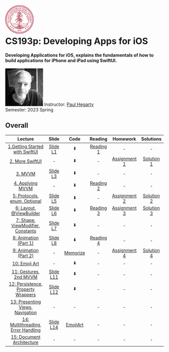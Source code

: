<h1><img src="assests/stanford.svg" width="90" height="90" /> <br/> CS193p: Developing Apps for iOS</h1>
<b>Developing Applications for iOS, explains the fundamentals of how to build applications for iPhone and iPad using SwiftUI. </b>
<br />
<br />
<img src="assests/paul_hegarty.webp" width="120" height="120" />
<span>Instructor: <a href="https://explorecourses.stanford.edu/instructor/phegarty">Paul Hegarty</a></span>
<br />
<span>Semester: 2023 Spring</span>

## Overall
|                                      Lecture                                      |            Slide            |           Code            |            Reading             |               Homework               |            Solutions            |
|:---------------------------------------------------------------------------------:|:---------------------------:|:-------------------------:|:------------------------------:|:------------------------------------:|:-------------------------------:|
|   [1.Getting Started with SwiftUI](https://www.youtube.com/watch?v=n1qabtjZ_jg)   |  [Slide L1](slides/l1.pdf)  |            ⬇️             | [Reading 1](readings/r1_0.pdf) |                  -                   |                -                |
|          [2. More SwiftUI](https://www.youtube.com/watch?v=sXiD-2XrkKQ)           |              -              |            ⬇️             |               -                | [Assignment 1](assignments/a1_0.pdf) | [Solution 1](assignments/sol_1) |
|              [3. MVVM](https://www.youtube.com/watch?v=W1ymVx6dmvc)               |  [Slide L3](slides/l3.pdf)  |            ⬇️             |               -                |                  -                   |                -                |
|          [4. Applying MVVM](https://www.youtube.com/watch?v=4CkEVfdqjLw)          |              -              |            ⬇️             | [Reading 2](readings/r2_1.pdf) |                  -                   |                -                |
|    [5: Protocols, enum, Optional](https://www.youtube.com/watch?v=F1x-H8kEwo8)    |  [Slide L5](slides/l5.pdf)  |            ⬇️             |               -                | [Assignment 2](assignments/a2_1.pdf) | [Solution 2](assignments/sol_2) |
|      [6: Layout, @ViewBuilder](https://www.youtube.com/watch?v=fYlMD9llu7w)       |  [Slide L6](slides/l6.pdf)  |            ⬇️             |  [Reading 3](readings/r3.pdf)  | [Assignment 3](assignments/a3_2.pdf) | [Solution 3](assignments/sol_3) |
| [7: Shape, ViewModifier, Constants](https://www.youtube.com/watch?v=KR7DXJYhkBw)  |  [Slide L7](slides/l7.pdf)  |            ⬇️             |               -                |                  -                   |                -                | 
|       [8: Animation (Part 1)](https://www.youtube.com/watch?v=L7hmw4ISh1A)        |  [Slide L8](slides/l8.pdf)  |            ⬇️             |  [Reading 4](readings/r4.pdf)  |                  -                   |                -                | 
|       [9: Animation (Part 2)](https://www.youtube.com/watch?v=RCwmYEis5nA)        |              -              | [Memorize](code/Memorize) |               -                | [Assignment 4](assignments/a4_1.pdf) | [Solution 4](assignments/sol_4) | 
|           [10: Emoji Art](https://www.youtube.com/watch?v=GmNzu_jL5-o)            |              -              |            ⬇️             |               -                |                  -                   |                -                | 
|       [11: Gestures, 2nd MVVM](https://www.youtube.com/watch?v=w847hVcSYPs)       | [Slide L11](slides/l11.pdf) |            ⬇️             |               -                |                  -                   |                -                |
| [12: Persistence, Property Wrappers](https://www.youtube.com/watch?v=SiRehcQ6RVE) | [Slide L12](slides/l12.pdf) |            ⬇️             |               -                |                  -                   |                -                |
|  [13: Presenting Views, Navigation](https://www.youtube.com/watch?v=OEGoIlHHyXw)  |              -              |             -             |               -                |                  -                   |                -                |
|  [14: Multithreading, Error Handling](https://www.youtube.com/watch?v=9gA1_Ipm-yY)  | [Slide L14](slides/l14.pdf) |             [EmojiArt](code/EmojiArt)             |               -                |                  -                   |                -                |
|     [15: Document Architecture](https://www.youtube.com/watch?v=vaX3EU4mhXs)      |              -              |             -             |               -                |                  -                   |                -                |